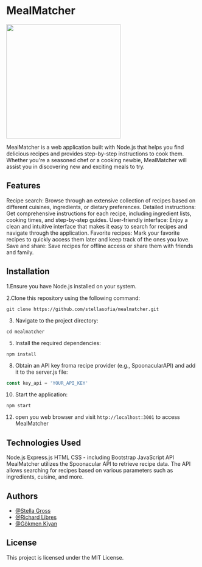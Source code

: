 # MealMatcher

<img src="https://github.com/stellasofia/MealMatcher/assets/114345541/30ea7eff-9add-457f-ae0b-53d3cdf7e1e0" width="300">

MealMatcher is a web application built with Node.js that helps you find delicious recipes and provides step-by-step instructions to cook them. Whether you're a seasoned chef or a cooking newbie, MealMatcher will assist you in discovering new and exciting meals to try.

## Features
Recipe search: Browse through an extensive collection of recipes based on different cuisines, ingredients, or dietary preferences.
Detailed instructions: Get comprehensive instructions for each recipe, including ingredient lists, cooking times, and step-by-step guides.
User-friendly interface: Enjoy a clean and intuitive interface that makes it easy to search for recipes and navigate through the application.
Favorite recipes: Mark your favorite recipes to quickly access them later and keep track of the ones you love.
Save and share: Save recipes for offline access or share them with friends and family.

## Installation

1.Ensure you have Node.js installed on your system.

2.Clone this repository using the following command:
```git
git clone https://github.com/stellasofia/mealmatcher.git
```

3. Navigate to the project directory:
```git
cd mealmatcher
```

5. Install the required dependencies:
```npm
npm install
```

8. Obtain an API key froma  recipe provider (e.g., SpoonacularAPI) and add it to the server.js file:
```javascript
const key_api = 'YOUR_API_KEY'
```

10. Start the application:
```npm
npm start
```

12. open you web browser and visit `http://localhost:3001` to access MealMatcher

## Technologies Used
Node.js
Express.js
HTML
CSS - including Bootstrap
JavaScript
API
MealMatcher utilizes the Spoonacular API to retrieve recipe data. The API allows searching for recipes based on various parameters such as ingredients, cuisine, and more.

## Authors

- [@Stella Gross](https://github.com/stellasofia)
- [@Richard Libres](https://github.com/bjugoy)
- [@Gökmen Kiyan](https://github.com/GoekmenKiyan)


## License
This project is licensed under the MIT License.
